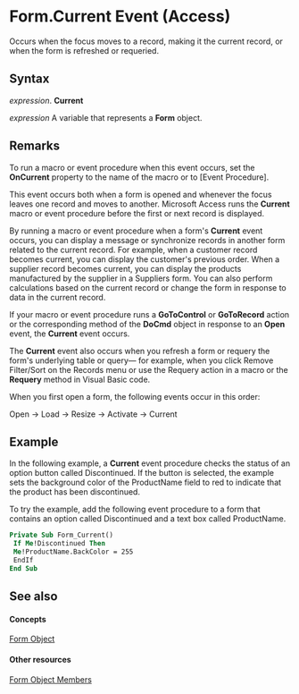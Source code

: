 
# Form.Current Event (Access)

Occurs when the focus moves to a record, making it the current record, or when the form is refreshed or requeried.


## Syntax

 _expression_. **Current**

 _expression_ A variable that represents a **Form** object.


## Remarks

To run a macro or event procedure when this event occurs, set the  **OnCurrent** property to the name of the macro or to [Event Procedure].

This event occurs both when a form is opened and whenever the focus leaves one record and moves to another. Microsoft Access runs the  **Current** macro or event procedure before the first or next record is displayed.

By running a macro or event procedure when a form's  **Current** event occurs, you can display a message or synchronize records in another form related to the current record. For example, when a customer record becomes current, you can display the customer's previous order. When a supplier record becomes current, you can display the products manufactured by the supplier in a Suppliers form. You can also perform calculations based on the current record or change the form in response to data in the current record.

If your macro or event procedure runs a  **GoToControl** or **GoToRecord** action or the corresponding method of the **DoCmd** object in response to an **Open** event, the **Current** event occurs.

The  **Current** event also occurs when you refresh a form or requery the form's underlying table or query— for example, when you click Remove Filter/Sort on the Records menu or use the Requery action in a macro or the **Requery** method in Visual Basic code.

When you first open a form, the following events occur in this order:

Open → Load → Resize → Activate → Current


## Example

In the following example, a  **Current** event procedure checks the status of an option button called Discontinued. If the button is selected, the example sets the background color of the ProductName field to red to indicate that the product has been discontinued.

To try the example, add the following event procedure to a form that contains an option called Discontinued and a text box called ProductName.




```vb
Private Sub Form_Current() 
 If Me!Discontinued Then 
 Me!ProductName.BackColor = 255 
 EndIf 
End Sub
```


## See also


#### Concepts


[Form Object](72ef9219-142b-b690-b696-3eba9a5d4522.md)
#### Other resources


[Form Object Members](e1976b58-28ca-8f76-cdf3-6732cb06ce6c.md)

